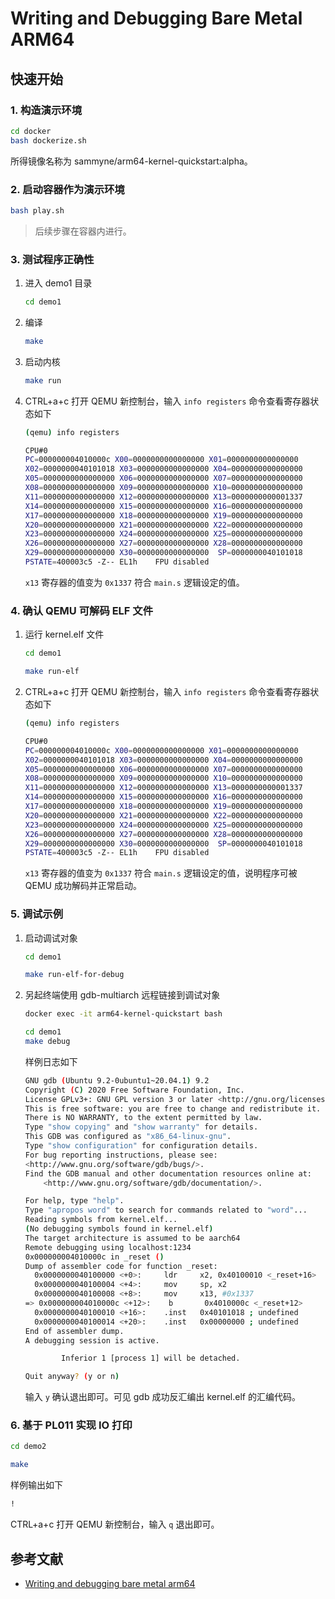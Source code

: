 # Writing and Debugging Bare Metal ARM64

## 快速开始

### 1. 构造演示环境
```bash
cd docker
bash dockerize.sh
```

所得镜像名称为 sammyne/arm64-kernel-quickstart:alpha。

### 2. 启动容器作为演示环境

```bash
bash play.sh
```

> 后续步骤在容器内进行。

### 3. 测试程序正确性

1. 进入 demo1 目录
    ```bash
    cd demo1
    ```
1. 编译
    ```bash
    make
    ```
1. 启动内核
    ```bash
    make run
    ```
1.  CTRL+a+c 打开 QEMU 新控制台，输入 `info registers` 命令查看寄存器状态如下
    ```bash
    (qemu) info registers

    CPU#0
    PC=000000004010000c X00=0000000000000000 X01=0000000000000000
    X02=0000000040101018 X03=0000000000000000 X04=0000000000000000
    X05=0000000000000000 X06=0000000000000000 X07=0000000000000000
    X08=0000000000000000 X09=0000000000000000 X10=0000000000000000
    X11=0000000000000000 X12=0000000000000000 X13=0000000000001337
    X14=0000000000000000 X15=0000000000000000 X16=0000000000000000
    X17=0000000000000000 X18=0000000000000000 X19=0000000000000000
    X20=0000000000000000 X21=0000000000000000 X22=0000000000000000
    X23=0000000000000000 X24=0000000000000000 X25=0000000000000000
    X26=0000000000000000 X27=0000000000000000 X28=0000000000000000
    X29=0000000000000000 X30=0000000000000000  SP=0000000040101018
    PSTATE=400003c5 -Z-- EL1h    FPU disabled
    ```

    `x13` 寄存器的值变为 `0x1337` 符合 `main.s` 逻辑设定的值。

### 4. 确认 QEMU 可解码 ELF 文件
1. 运行 kernel.elf 文件
    ```bash
    cd demo1

    make run-elf
    ```
1.  CTRL+a+c 打开 QEMU 新控制台，输入 `info registers` 命令查看寄存器状态如下
    ```bash
    (qemu) info registers

    CPU#0
    PC=000000004010000c X00=0000000000000000 X01=0000000000000000
    X02=0000000040101018 X03=0000000000000000 X04=0000000000000000
    X05=0000000000000000 X06=0000000000000000 X07=0000000000000000
    X08=0000000000000000 X09=0000000000000000 X10=0000000000000000
    X11=0000000000000000 X12=0000000000000000 X13=0000000000001337
    X14=0000000000000000 X15=0000000000000000 X16=0000000000000000
    X17=0000000000000000 X18=0000000000000000 X19=0000000000000000
    X20=0000000000000000 X21=0000000000000000 X22=0000000000000000
    X23=0000000000000000 X24=0000000000000000 X25=0000000000000000
    X26=0000000000000000 X27=0000000000000000 X28=0000000000000000
    X29=0000000000000000 X30=0000000000000000  SP=0000000040101018
    PSTATE=400003c5 -Z-- EL1h    FPU disabled
    ```

    `x13` 寄存器的值变为 `0x1337` 符合 `main.s` 逻辑设定的值，说明程序可被 QEMU 成功解码并正常启动。

### 5. 调试示例

1. 启动调试对象
    ```bash
    cd demo1

    make run-elf-for-debug
    ```
2. 另起终端使用 gdb-multiarch 远程链接到调试对象
    ```bash
    docker exec -it arm64-kernel-quickstart bash

    cd demo1
    make debug
    ```
    样例日志如下
    ```bash
    GNU gdb (Ubuntu 9.2-0ubuntu1~20.04.1) 9.2
    Copyright (C) 2020 Free Software Foundation, Inc.
    License GPLv3+: GNU GPL version 3 or later <http://gnu.org/licenses/gpl.html>
    This is free software: you are free to change and redistribute it.
    There is NO WARRANTY, to the extent permitted by law.
    Type "show copying" and "show warranty" for details.
    This GDB was configured as "x86_64-linux-gnu".
    Type "show configuration" for configuration details.
    For bug reporting instructions, please see:
    <http://www.gnu.org/software/gdb/bugs/>.
    Find the GDB manual and other documentation resources online at:
        <http://www.gnu.org/software/gdb/documentation/>.

    For help, type "help".
    Type "apropos word" to search for commands related to "word"...
    Reading symbols from kernel.elf...
    (No debugging symbols found in kernel.elf)
    The target architecture is assumed to be aarch64
    Remote debugging using localhost:1234
    0x000000004010000c in _reset ()
    Dump of assembler code for function _reset:
      0x0000000040100000 <+0>:     ldr     x2, 0x40100010 <_reset+16>
      0x0000000040100004 <+4>:     mov     sp, x2
      0x0000000040100008 <+8>:     mov     x13, #0x1337                    // #4919
    => 0x000000004010000c <+12>:    b       0x4010000c <_reset+12>
      0x0000000040100010 <+16>:    .inst   0x40101018 ; undefined
      0x0000000040100014 <+20>:    .inst   0x00000000 ; undefined
    End of assembler dump.
    A debugging session is active.

            Inferior 1 [process 1] will be detached.

    Quit anyway? (y or n)
    ```
    输入 `y` 确认退出即可。可见 gdb 成功反汇编出 kernel.elf 的汇编代码。

### 6. 基于 PL011 实现 IO 打印

```bash
cd demo2

make
```

样例输出如下

```bash
!
```

CTRL+a+c 打开 QEMU 新控制台，输入 `q` 退出即可。

## 参考文献
- [Writing and debugging bare metal arm64](https://surma.dev/postits/arm64/)
